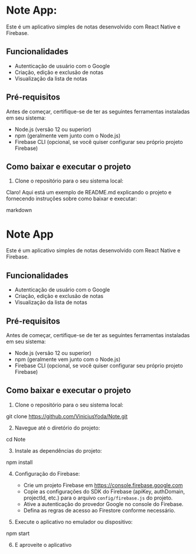 # Note App:

Este é um aplicativo simples de notas desenvolvido com React Native e Firebase.

## Funcionalidades 

- Autenticação de usuário com o Google
- Criação, edição e exclusão de notas
- Visualização da lista de notas

## Pré-requisitos

Antes de começar, certifique-se de ter as seguintes ferramentas instaladas em seu sistema:

- Node.js (versão 12 ou superior)
- npm (geralmente vem junto com o Node.js)
- Firebase CLI (opcional, se você quiser configurar seu próprio projeto Firebase)

## Como baixar e executar o projeto

1. Clone o repositório para o seu sistema local:

Claro! Aqui está um exemplo de README.md explicando o projeto e fornecendo instruções sobre como baixar e executar:

markdown

# Note App

Este é um aplicativo simples de notas desenvolvido com React Native e Firebase.

## Funcionalidades

- Autenticação de usuário com o Google
- Criação, edição e exclusão de notas
- Visualização da lista de notas

## Pré-requisitos

Antes de começar, certifique-se de ter as seguintes ferramentas instaladas em seu sistema:

- Node.js (versão 12 ou superior)
- npm (geralmente vem junto com o Node.js)
- Firebase CLI (opcional, se você quiser configurar seu próprio projeto Firebase)

## Como baixar e executar o projeto

1. Clone o repositório para o seu sistema local:

git clone https://github.com/ViniciusYoda/Note.git


2. Navegue até o diretório do projeto:

cd Note


3. Instale as dependências do projeto:

npm install


4. Configuração do Firebase:

   - Crie um projeto Firebase em https://console.firebase.google.com
   - Copie as configurações do SDK do Firebase (apiKey, authDomain, projectId, etc.) para o arquivo `config/firebase.js` do projeto.
   - Ative a autenticação do provedor Google no console do Firebase.
   - Defina as regras de acesso ao Firestore conforme necessário.

5. Execute o aplicativo no emulador ou dispositivo:

npm start

6. E aproveite o aplicativo
